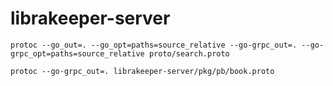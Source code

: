 # librakeeper-server

```shell
protoc --go_out=. --go_opt=paths=source_relative --go-grpc_out=. --go-grpc_opt=paths=source_relative proto/search.proto
```

```shell
protoc --go-grpc_out=. librakeeper-server/pkg/pb/book.proto
```
